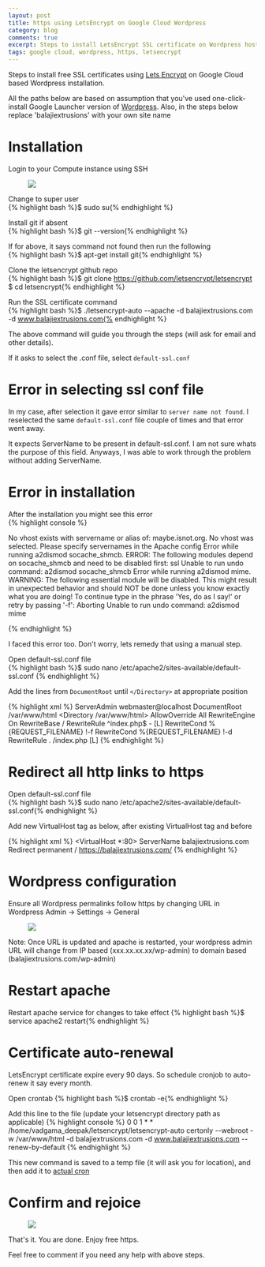 ```yaml
---
layout: post
title: https using LetsEncrypt on Google Cloud Wordpress
category: blog
comments: true
excerpt: Steps to install LetsEncrypt SSL certificate on Wordpress hosted on Google Cloud
tags: google cloud, wordpress, https, letsencrypt
---
```




Steps to install free SSL certificates using [Lets Encrypt](https://letsencrypt.org/) on Google Cloud based Wordpress installation. 

All the paths below are based on assumption that you've used one-click-install Google Launcher version of [Wordpress](https://cloud.google.com/launcher/solution/click-to-deploy-images/wordpress?q=Wordpress). Also, in the steps below replace 'balajiextrusions' with your own site name
 
# Installation

Login to your Compute instance using SSH

 <figure>
     <a href="{{ site.url }}/images/blog/ssh-compute-instance.png"><img src="{{ site.url }}/images/blog/ssh-compute-instance.png"></a>
 </figure>


Change to super user  
{% highlight bash %}$ sudo su{% endhighlight %}

Install git if absent  
{% highlight bash %}$ git --version{% endhighlight %}   

If for above, it says command not found then run the following   
{% highlight bash %}$ apt-get install git{% endhighlight %}

Clone the letsencrypt github repo  
{% highlight bash %}$ git clone https://github.com/letsencrypt/letsencrypt  
$ cd letsencrypt{% endhighlight %}

Run the SSL certificate command  
{% highlight bash %}$ ./letsencrypt-auto --apache -d balajiextrusions.com -d www.balajiextrusions.com{% endhighlight %}

The above command will guide you through the steps (will ask for email and other details).  
 
If it asks to select the .conf file, select `default-ssl.conf`


# Error in selecting ssl conf file

In my case, after selection it gave error similar to `server name not found`.  I reselected the same `default-ssl.conf` file couple of times and that error went away.  
  
It expects ServerName to be present in default-ssl.conf. I am not sure whats the purpose of this field. Anyways, I was able to work through the problem without adding ServerName.


# Error in installation

After the installation you might see this error  
{% highlight console %}

No vhost exists with servername or alias of: maybe.isnot.org. No
vhost was selected. Please specify servernames in the Apache config
Error while running a2dismod socache_shmcb.
ERROR: The following modules depend on socache_shmcb and need to be
disabled first: ssl
Unable to run undo command: a2dismod socache_shmcb
Error while running a2dismod mime.
WARNING: The following essential module will be disabled.
This might result in unexpected behavior and should NOT be done
unless you know exactly what you are doing!
To continue type in the phrase 'Yes, do as I say!' or retry by
passing '-f': Aborting
Unable to run undo command: a2dismod mime
    
{% endhighlight %}

I faced this error too. Don't worry, lets remedy that using a manual step.  
 
Open default-ssl.conf file  
{% highlight bash %}$ sudo nano /etc/apache2/sites-available/default-ssl.conf {% endhighlight %} 

Add the lines from `DocumentRoot` until `</Directory>` at appropriate position

{% highlight xml %}
<IfModule mod_ssl.c>
        <VirtualHost _default_:443>
                ServerAdmin webmaster@localhost
                DocumentRoot /var/www/html
                <Directory /var/www/html>
                 AllowOverride All
                 <IfModule mod_rewrite.c>
                   RewriteEngine On
                   RewriteBase /
                   RewriteRule ^index\.php$ - [L]
                   RewriteCond %{REQUEST_FILENAME} !-f
                   RewriteCond %{REQUEST_FILENAME} !-d
                   RewriteRule . /index.php [L]
                 </IfModule>
                </Directory>
{% endhighlight %}


# Redirect all http links to https

Open default-ssl.conf file  
{% highlight bash %}$ sudo nano /etc/apache2/sites-available/default-ssl.conf{% endhighlight %}

Add new VirtualHost tag as below, after existing VirtualHost tag and before </IfModule> 

{% highlight xml %}
            </VirtualHost>
            <VirtualHost *:80>
                ServerName balajiextrusions.com
                Redirect permanent / https://balajiextrusions.com/
            </VirtualHost>
    </IfModule>
{% endhighlight %}


# Wordpress configuration

Ensure all Wordpress permalinks follow https by changing URL in Wordpress Admin -> Settings -> General
 
 <figure>
     <a href="{{ site.url }}/images/blog/https-wordpress-config.png"><img src="{{ site.url }}/images/blog/https-wordpress-config.png"></a>
 </figure>
 
 Note: Once URL is updated and apache is restarted, your wordpress admin URL will change from IP based (xxx.xx.xx.xx/wp-admin) to domain based (balajiextrusions.com/wp-admin) 


# Restart apache

Restart apache service for changes to take effect
{% highlight bash %}$ service apache2 restart{% endhighlight %}


# Certificate auto-renewal 

LetsEncrypt certificate expire every 90 days. So schedule cronjob to auto-renew it say every month.

Open crontab
{% highlight bash %}$ crontab -e{% endhighlight %}

Add this line to the file (update your letsencrypt directory path as applicable)
{% highlight console %}
 0 0 1 * * /home/vadgama_deepak/letsencrypt/letsencrypt-auto certonly --webroot -w /var/www/html -d balajiextrusions.com -d www.balajiextrusions.com --renew-by-default
{% endhighlight %}

This new command is saved to a temp file (it will ask you for location), and then add it to [actual cron](http://unix.stackexchange.com/a/197506)


# Confirm and rejoice

 <figure>
     <a href="{{ site.url }}/images/blog/https-balajiextrusions-site.png"><img src="{{ site.url }}/images/blog/https-balajiextrusions-site.png"></a>
 </figure>

That's it. You are done. Enjoy free https.
 
Feel free to comment if you need any help with above steps.


